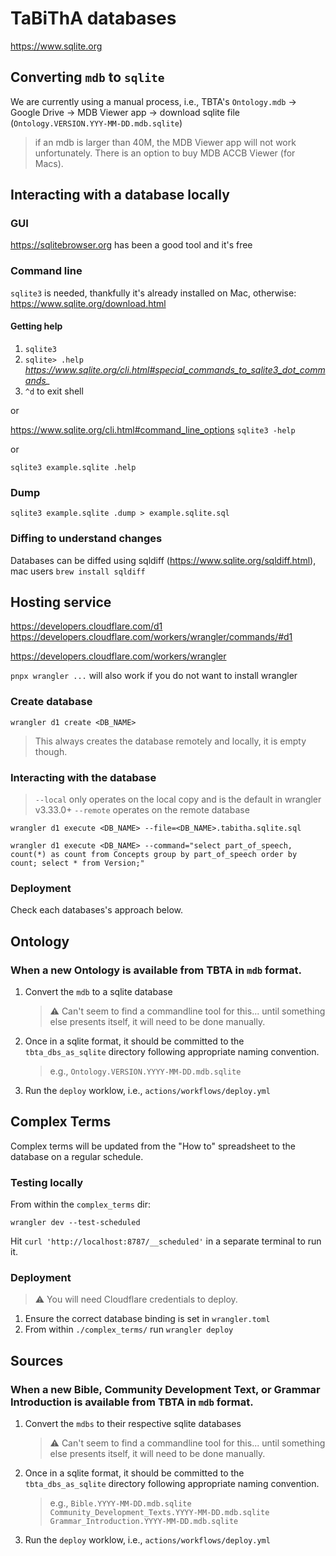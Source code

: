 # TaBiThA databases

https://www.sqlite.org

## Converting `mdb` to `sqlite`

We are currently using a manual process, i.e., TBTA's `Ontology.mdb` -> Google Drive -> MDB Viewer app -> download sqlite file (`Ontology.VERSION.YYY-MM-DD.mdb.sqlite`)

> if an mdb is larger than 40M, the MDB Viewer app will not work unfortunately.  There is an option to buy MDB ACCB Viewer (for Macs).

## Interacting with a database locally

### GUI

https://sqlitebrowser.org has been a good tool and it's free

### Command line

`sqlite3` is needed, thankfully it's already installed on Mac, otherwise:  https://www.sqlite.org/download.html

#### Getting help

1. `sqlite3`
1. `sqlite> .help` *https://www.sqlite.org/cli.html#special_commands_to_sqlite3_dot_commands_*
1. `^d` to exit shell

or

https://www.sqlite.org/cli.html#command_line_options
`sqlite3 -help`

or

`sqlite3 example.sqlite .help`

### Dump

`sqlite3 example.sqlite .dump > example.sqlite.sql`

### Diffing to understand changes

Databases can be diffed using sqldiff (https://www.sqlite.org/sqldiff.html), mac users `brew install sqldiff`

## Hosting service

https://developers.cloudflare.com/d1
https://developers.cloudflare.com/workers/wrangler/commands/#d1

https://developers.cloudflare.com/workers/wrangler

`pnpx wrangler ...` will also work if you do not want to install wrangler

### Create database

`wrangler d1 create <DB_NAME>`

> This always creates the database remotely and locally, it is empty though.

### Interacting with the database

> `--local` only operates on the local copy and is the default in wrangler v3.33.0+
> `--remote` operates on the remote database

`wrangler d1 execute <DB_NAME> --file=<DB_NAME>.tabitha.sqlite.sql`

`wrangler d1 execute <DB_NAME> --command="select part_of_speech, count(*) as count from Concepts group by part_of_speech order by count; select * from Version;"`

### Deployment

Check each databases's approach below.

## Ontology

### When a new Ontology is available from TBTA in `mdb` format.

1. Convert the `mdb` to a sqlite database
	> ⚠️ Can't seem to find a commandline tool for this... until something else presents itself, it will need to be done manually.
1. Once in a sqlite format, it should be committed to the `tbta_dbs_as_sqlite` directory following appropriate naming convention.
	> e.g., `Ontology.VERSION.YYYY-MM-DD.mdb.sqlite`
1. Run the `deploy` worklow, i.e., `actions/workflows/deploy.yml`

## Complex Terms

Complex terms will be updated from the "How to" spreadsheet to the database on a regular schedule.

### Testing locally

From within the `complex_terms` dir:

`wrangler dev --test-scheduled`

 Hit `curl 'http://localhost:8787/__scheduled'` in a separate terminal to run it.

### Deployment

> ⚠️ You will need Cloudflare credentials to deploy.

1. Ensure the correct database binding is set in `wrangler.toml`
1. From within `./complex_terms/` run `wrangler deploy`

## Sources

### When a new Bible, Community Development Text, or Grammar Introduction is available from TBTA in `mdb` format.

1. Convert the `mdbs` to their respective sqlite databases
	> ⚠️ Can't seem to find a commandline tool for this... until something else presents itself, it will need to be done manually.
1. Once in a sqlite format, it should be committed to the `tbta_dbs_as_sqlite` directory following appropriate naming convention.
	> e.g., `Bible.YYYY-MM-DD.mdb.sqlite Community_Development_Texts.YYYY-MM-DD.mdb.sqlite Grammar_Introduction.YYYY-MM-DD.mdb.sqlite`
1. Run the `deploy` worklow, i.e., `actions/workflows/deploy.yml`
